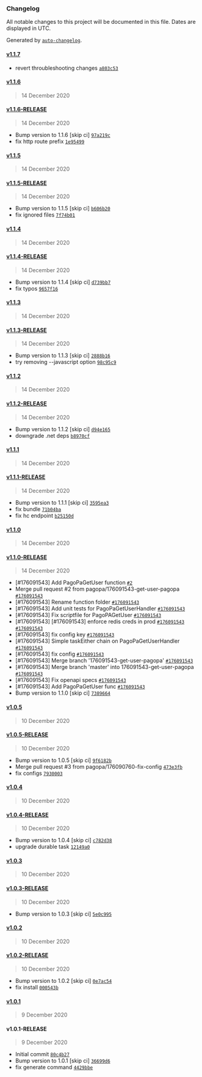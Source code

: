 ### Changelog

All notable changes to this project will be documented in this file. Dates are displayed in UTC.

Generated by [`auto-changelog`](https://github.com/CookPete/auto-changelog).

#### [v1.1.7](https://github.com/pagopa/io-functions-paymentmanager/compare/v1.1.6...v1.1.7)

- revert throubleshooting changes [`a803c53`](https://github.com/pagopa/io-functions-paymentmanager/commit/a803c530b2c1dbb24ae1818ab03c164a54a95e42)

#### [v1.1.6](https://github.com/pagopa/io-functions-paymentmanager/compare/v1.1.6-RELEASE...v1.1.6)

> 14 December 2020

#### [v1.1.6-RELEASE](https://github.com/pagopa/io-functions-paymentmanager/compare/v1.1.5...v1.1.6-RELEASE)

> 14 December 2020

- Bump version to 1.1.6 [skip ci] [`97a219c`](https://github.com/pagopa/io-functions-paymentmanager/commit/97a219cb1e50324314659a04434fbb6eb2b5af43)
- fix http route prefix [`1e95499`](https://github.com/pagopa/io-functions-paymentmanager/commit/1e95499dff7d2de2d3afb37fd14af66891aca587)

#### [v1.1.5](https://github.com/pagopa/io-functions-paymentmanager/compare/v1.1.5-RELEASE...v1.1.5)

> 14 December 2020

#### [v1.1.5-RELEASE](https://github.com/pagopa/io-functions-paymentmanager/compare/v1.1.4...v1.1.5-RELEASE)

> 14 December 2020

- Bump version to 1.1.5 [skip ci] [`b606b20`](https://github.com/pagopa/io-functions-paymentmanager/commit/b606b202f9d0bb14f54cf26456abf7afdcc99f5c)
- fix ignored files [`7f74b01`](https://github.com/pagopa/io-functions-paymentmanager/commit/7f74b01409430724271678cc61848df34d4c7fc5)

#### [v1.1.4](https://github.com/pagopa/io-functions-paymentmanager/compare/v1.1.4-RELEASE...v1.1.4)

> 14 December 2020

#### [v1.1.4-RELEASE](https://github.com/pagopa/io-functions-paymentmanager/compare/v1.1.3...v1.1.4-RELEASE)

> 14 December 2020

- Bump version to 1.1.4 [skip ci] [`d739bb7`](https://github.com/pagopa/io-functions-paymentmanager/commit/d739bb72b158d0e5c7016e5255a3d68aa7713872)
- fix typos [`9657f16`](https://github.com/pagopa/io-functions-paymentmanager/commit/9657f1686045c126c227ee1d96fdc0d07a378f43)

#### [v1.1.3](https://github.com/pagopa/io-functions-paymentmanager/compare/v1.1.3-RELEASE...v1.1.3)

> 14 December 2020

#### [v1.1.3-RELEASE](https://github.com/pagopa/io-functions-paymentmanager/compare/v1.1.2...v1.1.3-RELEASE)

> 14 December 2020

- Bump version to 1.1.3 [skip ci] [`2888b16`](https://github.com/pagopa/io-functions-paymentmanager/commit/2888b16420a0f055d186fd89c39c6b0a3c5ca767)
- try removing --javascript option [`98c95c9`](https://github.com/pagopa/io-functions-paymentmanager/commit/98c95c9d4c6c15d71e4065665c006b8f1aca57e8)

#### [v1.1.2](https://github.com/pagopa/io-functions-paymentmanager/compare/v1.1.2-RELEASE...v1.1.2)

> 14 December 2020

#### [v1.1.2-RELEASE](https://github.com/pagopa/io-functions-paymentmanager/compare/v1.1.1...v1.1.2-RELEASE)

> 14 December 2020

- Bump version to 1.1.2 [skip ci] [`d94e165`](https://github.com/pagopa/io-functions-paymentmanager/commit/d94e1650927f1782ed7f0be16f75f1866cd09f24)
- downgrade .net deps [`b8970cf`](https://github.com/pagopa/io-functions-paymentmanager/commit/b8970cf93433500f682a487149c19ec30f2c4f6b)

#### [v1.1.1](https://github.com/pagopa/io-functions-paymentmanager/compare/v1.1.1-RELEASE...v1.1.1)

> 14 December 2020

#### [v1.1.1-RELEASE](https://github.com/pagopa/io-functions-paymentmanager/compare/v1.1.0...v1.1.1-RELEASE)

> 14 December 2020

- Bump version to 1.1.1 [skip ci] [`3595ea3`](https://github.com/pagopa/io-functions-paymentmanager/commit/3595ea3f054d4274ab44e9f1bb1ab9c197190fa4)
- fix bundle [`71b04ba`](https://github.com/pagopa/io-functions-paymentmanager/commit/71b04ba8fe896b355af020e40643c82efcd9a900)
- fix hc endpoint [`b25150d`](https://github.com/pagopa/io-functions-paymentmanager/commit/b25150d04266a6b8ffe1bb3c59e57cdb09220c5c)

#### [v1.1.0](https://github.com/pagopa/io-functions-paymentmanager/compare/v1.1.0-RELEASE...v1.1.0)

> 14 December 2020

#### [v1.1.0-RELEASE](https://github.com/pagopa/io-functions-paymentmanager/compare/v1.0.5...v1.1.0-RELEASE)

> 14 December 2020

- [#176091543] Add PagoPaGetUser function [`#2`](https://github.com/pagopa/io-functions-paymentmanager/pull/2)
- Merge pull request #2 from pagopa/176091543-get-user-pagopa [`#176091543`](https://www.pivotaltracker.com/story/show/176091543)
- [#176091543] Rename function folder [`#176091543`](https://www.pivotaltracker.com/story/show/176091543)
- [#176091543] Add unit tests for PagoPaGetUserHandler [`#176091543`](https://www.pivotaltracker.com/story/show/176091543)
- [#176091543] Fix scriptfile for PagoPAGetUser [`#176091543`](https://www.pivotaltracker.com/story/show/176091543)
- [#176091543] [#176091543] enforce redis creds in prod [`#176091543`](https://www.pivotaltracker.com/story/show/176091543) [`#176091543`](https://www.pivotaltracker.com/story/show/176091543)
- [#176091543] fix config key [`#176091543`](https://www.pivotaltracker.com/story/show/176091543)
- [#176091543] Simple taskEither chain on PagoPaGetUserHandler [`#176091543`](https://www.pivotaltracker.com/story/show/176091543)
- [#176091543] fix config [`#176091543`](https://www.pivotaltracker.com/story/show/176091543)
- [#176091543] Merge branch '176091543-get-user-pagopa' [`#176091543`](https://www.pivotaltracker.com/story/show/176091543)
- [#176091543] Merge branch 'master' into 176091543-get-user-pagopa [`#176091543`](https://www.pivotaltracker.com/story/show/176091543)
- [#176091543] Fix openapi specs [`#176091543`](https://www.pivotaltracker.com/story/show/176091543)
- [#176091543] Add PagoPaGetUser func [`#176091543`](https://www.pivotaltracker.com/story/show/176091543)
- Bump version to 1.1.0 [skip ci] [`7389664`](https://github.com/pagopa/io-functions-paymentmanager/commit/7389664355236e99c4a6cb3191e3ce7d1cc150d1)

#### [v1.0.5](https://github.com/pagopa/io-functions-paymentmanager/compare/v1.0.5-RELEASE...v1.0.5)

> 10 December 2020

#### [v1.0.5-RELEASE](https://github.com/pagopa/io-functions-paymentmanager/compare/v1.0.4...v1.0.5-RELEASE)

> 10 December 2020

- Bump version to 1.0.5 [skip ci] [`9f6182b`](https://github.com/pagopa/io-functions-paymentmanager/commit/9f6182b0a6418aa6f4f48c3749531c66ff010cde)
- Merge pull request #3 from pagopa/176090760-fix-config [`473e3fb`](https://github.com/pagopa/io-functions-paymentmanager/commit/473e3fbe7189a90bb76c5639cc6cb66f2cf145cf)
- fix configs [`7930003`](https://github.com/pagopa/io-functions-paymentmanager/commit/7930003a288d2b38fbcad0ab0ed7c98de30abe97)

#### [v1.0.4](https://github.com/pagopa/io-functions-paymentmanager/compare/v1.0.4-RELEASE...v1.0.4)

> 10 December 2020

#### [v1.0.4-RELEASE](https://github.com/pagopa/io-functions-paymentmanager/compare/v1.0.3...v1.0.4-RELEASE)

> 10 December 2020

- Bump version to 1.0.4 [skip ci] [`c782d38`](https://github.com/pagopa/io-functions-paymentmanager/commit/c782d38755cea6075f2142a59023a1236182b705)
- upgrade durable task [`12149a0`](https://github.com/pagopa/io-functions-paymentmanager/commit/12149a0dd0ad3cce28df17405c505c0832cc0659)

#### [v1.0.3](https://github.com/pagopa/io-functions-paymentmanager/compare/v1.0.3-RELEASE...v1.0.3)

> 10 December 2020

#### [v1.0.3-RELEASE](https://github.com/pagopa/io-functions-paymentmanager/compare/v1.0.2...v1.0.3-RELEASE)

> 10 December 2020

- Bump version to 1.0.3 [skip ci] [`5e0c995`](https://github.com/pagopa/io-functions-paymentmanager/commit/5e0c9958a2a91fe459a3c60f42b7651c5d2a61b1)

#### [v1.0.2](https://github.com/pagopa/io-functions-paymentmanager/compare/v1.0.2-RELEASE...v1.0.2)

> 10 December 2020

#### [v1.0.2-RELEASE](https://github.com/pagopa/io-functions-paymentmanager/compare/v1.0.1...v1.0.2-RELEASE)

> 10 December 2020

- Bump version to 1.0.2 [skip ci] [`0e7ac54`](https://github.com/pagopa/io-functions-paymentmanager/commit/0e7ac5402d18985e08b6eff17e59ee400fba183c)
- fix install [`000543b`](https://github.com/pagopa/io-functions-paymentmanager/commit/000543b2b171275a250d191bcfb8f8d605f1ee6f)

#### [v1.0.1](https://github.com/pagopa/io-functions-paymentmanager/compare/v1.0.1-RELEASE...v1.0.1)

> 9 December 2020

#### v1.0.1-RELEASE

> 9 December 2020

- Initial commit [`80c4b27`](https://github.com/pagopa/io-functions-paymentmanager/commit/80c4b273548d4ff36bbc609b1408ffa20d1bb741)
- Bump version to 1.0.1 [skip ci] [`36699d6`](https://github.com/pagopa/io-functions-paymentmanager/commit/36699d63fec9b6d2e79bec5e21e16d950abdec78)
- fix generate command [`4429bbe`](https://github.com/pagopa/io-functions-paymentmanager/commit/4429bbeee0acbc58263157fa42530cf860b6753a)
